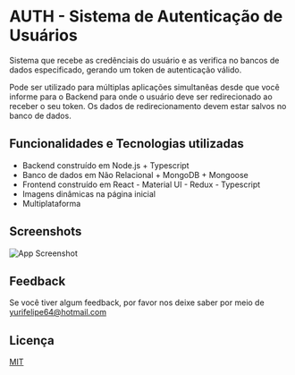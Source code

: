 # AUTH - Sistema de Autenticação de Usuários 

Sistema que recebe as credênciais do usuário e as verifica no bancos de dados especificado, gerando
um token de autenticação válido.

Pode ser utilizado para múltiplas aplicações simultanêas desde que você informe para o Backend
para onde o usuário deve ser redirecionado ao receber o seu token. Os dados de redirecionamento
devem estar salvos no banco de dados.
## Funcionalidades e Tecnologias utilizadas

- Backend construído em Node.js + Typescript
- Banco de dados em Não Relacional + MongoDB + Mongoose
- Frontend construído em React - Material UI - Redux - Typescript
- Imagens dinâmicas na página inicial
- Multiplataforma

## Screenshots

![App Screenshot](https://raw.githubusercontent.com/yuri-filipe/cdn/master/auth_page_initial.png)


## Feedback

Se você tiver algum feedback, por favor nos deixe saber por meio de yurifelipe64@hotmail.com


## Licença

[MIT](https://choosealicense.com/licenses/mit/)
